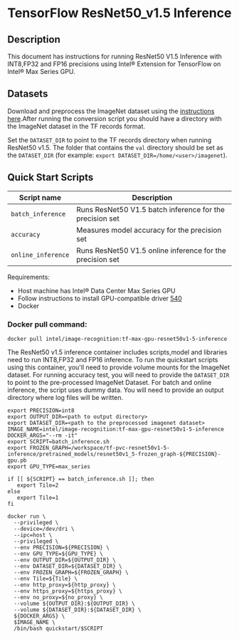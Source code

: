 # TensorFlow ResNet50_v1.5 Inference

## Description

This document has instructions for running ResNet50 V1.5 Inference with INT8,FP32 and FP16 precisions using Intel® Extension for TensorFlow on Intel® Max Series GPU.

## Datasets

Download and preprocess the ImageNet dataset using the [instructions here](/datasets/imagenet/README.md).After running the conversion script you should have a directory with the ImageNet dataset in the TF records format.

Set the `DATASET_DIR` to point to the TF records directory when running ResNet50 v1.5. The folder that contains the `val` directory should be set as the `DATASET_DIR`
(for example: `export DATASET_DIR=/home/<user>/imagenet`).

## Quick Start Scripts

| Script name | Description |
|-------------|-------------|
| `batch_inference` | Runs ResNet50 V1.5 batch inference for the precision set |
| `accuracy` | Measures model accuracy for the precision set |
| `online_inference` | Runs ResNet50 V1.5 online inference for the precision set |

Requirements:
* Host machine has Intel® Data Center Max Series GPU
* Follow instructions to install GPU-compatible driver [540](https://dgpu-docs.intel.com/releases/stable_540_20221205.html#ubuntu-22-04)
* Docker

### Docker pull command:

```
docker pull intel/image-recognition:tf-max-gpu-resnet50v1-5-inference
```
The ResNet50 v1.5 inference container includes scripts,model and libraries need to run INT8,FP32 and FP16 inference. To run the quickstart scripts using this container, you'll need to provide volume mounts for the ImageNet dataset. For running accuracy test, you will need to provide the `DATASET_DIR` to point to the pre-processed ImageNet Dataset. For batch and online inference, the script uses dummy data. You will need to provide an output directory where log files will be written. 

```
export PRECISION=int8
export OUTPUT_DIR=<path to output directory>
export DATASET_DIR=<path to the preprocessed imagenet dataset>
IMAGE_NAME=intel/image-recognition:tf-max-gpu-resnet50v1-5-inference
DOCKER_ARGS="--rm -it"
export SCRIPT=batch_inference.sh 
export FROZEN_GRAPH=/workspace/tf-pvc-resnet50v1-5-inference/pretrained_models/resnet50v1_5-frozen_graph-${PRECISION}-gpu.pb
export GPU_TYPE=max_series

if [[ ${SCRIPT} == batch_inference.sh ]]; then
   export Tile=2
else
   export Tile=1
fi

docker run \
  --privileged \
  --device=/dev/dri \
  --ipc=host \
  --privileged \
  --env PRECISION=${PRECISION} \
  --env GPU_TYPE=${GPU_TYPE} \
  --env OUTPUT_DIR=${OUTPUT_DIR} \
  --env DATASET_DIR=${DATASET_DIR} \
  --env FROZEN_GRAPH=${FROZEN_GRAPH} \
  --env Tile=${Tile} \
  --env http_proxy=${http_proxy} \
  --env https_proxy=${https_proxy} \
  --env no_proxy=${no_proxy} \
  --volume ${OUTPUT_DIR}:${OUTPUT_DIR} \
  --volume ${DATASET_DIR}:${DATASET_DIR} \
  ${DOCKER_ARGS} \
  $IMAGE_NAME \
  /bin/bash quickstart/$SCRIPT
  ```
